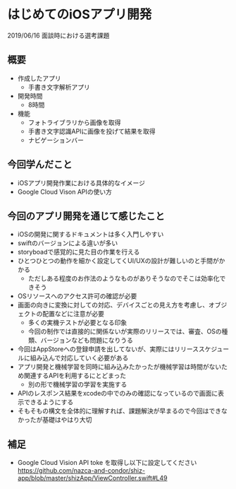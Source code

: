 # はじめてのiOSアプリ開発

2019/06/16 面談時における選考課題

## 概要

- 作成したアプリ
	- 手書き文字解析アプリ
- 開発時間
	- 8時間
- 機能
	- フォトライブラリから画像を取得
	- 手書き文字認識APIに画像を投げて結果を取得
	- ナビゲーションバー

## 今回学んだこと

- iOSアプリ開発作業における具体的なイメージ
- Google Cloud Vison APIの使い方


## 今回のアプリ開発を通じて感じたこと

- iOSの開発に関するドキュメントは多く入門しやすい
- swiftのバージョンによる違いが多い
- storyboadで感覚的に見た目の作業を行える
- ひとつひとつの動作を細かく設定してくUI/UXの設計が難しいのと手間がかかる
	- ただしある程度のお作法のようなものがありそうなのでそこは効率化できそう
- OSリソースへのアクセス許可の確認が必要
- 画面の向きに変換に対しての対応、デバイスごとの見え方を考慮し、オブジェクトの配置などに注意が必要
	- 多くの実機テストが必要となる印象
	- 今回の制作では直接的に関係ないが実際のリリースでは、審査、OSの種類、バージョンなども問題になりうる
- 今回はAppStoreへの登録申請を出してないが、実際にはリリーススケジュールに組み込んで対応していく必要がある
- アプリ開発と機械学習を同時に組み込みたかったが機械学習は時間がないため関連するAPIを利用するにとどまった
	- 別の形で機械学習の学習を実施する
- APIのレスポンス結果をxcodeの中でのみの確認になっているので画面に表示できるようにする
- そもそもの構文を全体的に理解すれば、課題解決が早まるので今回はできなかったが基礎はやはり大切

## 補足
- Google Cloud Vision API toke を取得し以下に設定してください
	https://github.com/nazca-and-condor/shiz-app/blob/master/shizApp/ViewController.swift#L49


